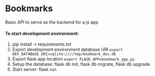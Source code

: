 # Bookmarks

Basic API to serve as the backend for a js app

#### To start development environment:
1. pip install -r requirements.txt
2. Export development environment database URI
`export DEV_DATABASE_URI=sqlite:////tmp/bookmark_dev.db`
3. Export flask app location 
`export FLASK_APP=bookmark_app.py`
4. Setup the database: flask db init, flask db migrate, flask db upgrade
5. Start server: flask run
